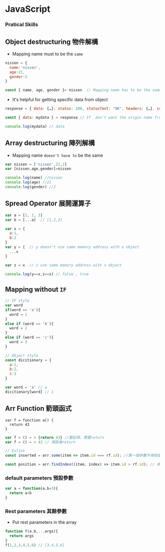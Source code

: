 # JavaScript

### Pratical Skills

## Object destructuring 物件解構

- Mapping name must to be the `same`

```Javascript
nissen = {
  name:'nissen',
  age:21,
  gender:2
}

const { name, age, gender }= nissen  // Mapping name has to be the same
```

- It's helpful for getting specific data from object

```Javascript
response = { data: {…}, status: 200, statusText: "OK", headers: {…}, config: {…}, … }

const { data: mydata } = response // If  don't want the origin name from object ,renameing is avaliale.

console.log(mydata) // data
```

## Array destructuring 陣列解構

- Mapping name `doesn't have to` be the same

```Javascript
var nissen = ['nissen',21,2]
var [nissen,age,gender]=nissen
```

```Javascript
console.log(name) //nissen
console.log(age) //21
console.log(gender) //2
```

## Spread Operator 展開運算子


```JavaScript
var a = [1, 2, 3]
var b = [...a]  // [1,2,3]
```

```JavaScript
var x = {
  a:1,
  b:2
}
var y = {  // y doesn't use same memory address with x object 
  ...x
}

var z = x  // z use same memory address with x object 

console.log(y==x,z==x) // false , true
```

## Mapping without `IF`

``` JavaScript
// IF style
var word 
if(word == 'a'){
  word = 1
}
else if (word == 'b'){
  word = 2
}
else if (word == 'c'){
  word = 3
}
```


``` JavaScript
// Object style
const dicitionary = {
  a:1,
  b:2,
  c:3
}

var word = 'a' // a
dicitionary[word] // 1
```

## Arr Function 箭頭函式

```JS
var f = function a() {
  return 43
}
```
```js
var f = () = > {return 43} //要記得，需要return
var f = () = > 43 // 預設會return
```

```js
// Eslint
const inserted = arr.some(item => item.id === rf.id); //第一個參數不用括號，不用return 

const position = arr.findIndex((item, index) => item.id > rf.id); // 兩個參數才要括號，不用return 
```

### default parameters 預設參數

```js
var a = function(a,b=3){
  return a+b
}
```

### Rest parameters 其餘參數

- Put rest parameters in the array

```js
function f(a,b,...args){
  return args
}
f(1,2,3,4,5,6) // [3,4,5,6]
```